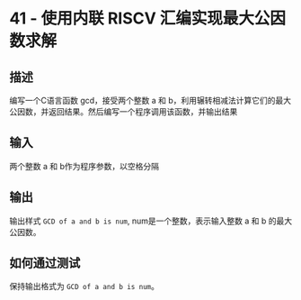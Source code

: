 # 41 - 使用内联  RISCV 汇编实现最大公因数求解

## 描述

编写一个C语言函数 gcd，接受两个整数 a 和 b，利用辗转相减法计算它们的最大公因数，并返回结果。然后编写一个程序调用该函数，并输出结果

## 输入

两个整数 a 和 b作为程序参数，以空格分隔

## 输出

输出样式 `GCD of a and b is num`, num是一个整数，表示输入整数 a 和 b 的最大公因数。

## 如何通过测试

保持输出格式为 `GCD of a and b is num`。



